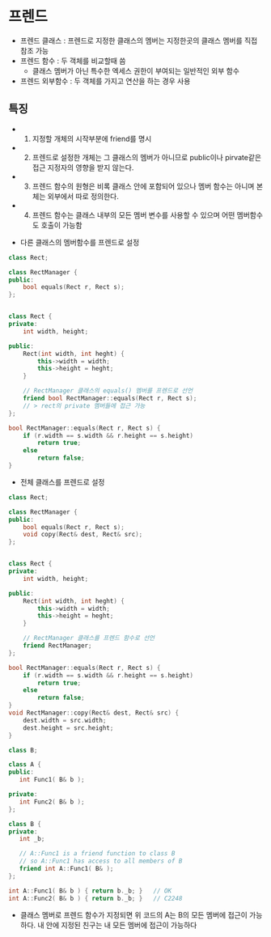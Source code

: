 # 프렌드
- 프렌드 클래스 : 프렌드로 지정한 클래스의 멤버는 지정한곳의 클래스 멤버를 직접참조 가능
- 프렌드 함수 : 두 객체를 비교할때 씀
	- 클래스 멤버가 아닌 특수한 엑세스 권한이 부여되는 일반적인 외부 함수
- 프렌드 외부함수 : 두 객체를 가지고 연산을 하는 경우 사용


## 특징
- 1. 지정할 개체의 시작부분에 friend를 명시
- 2. 프렌드로 설정한 개체는 그 클래스의 멤버가 아니므로 public이나 pirvate같은 접근 지정자의 영향을 받지 않는다.
- 3. 프렌드 함수의 원형은 비록 클래스 안에 포함되어 있으나 멤버 함수는 아니며 본체는 외부에서 따로 정의한다.
- 4. 프렌드 함수는 클래스 내부의 모든 멤버 변수를 사용할 수 있으며 어떤 멤버함수도 호출이 가능함

- 다른 클래스의 멤버함수를 프렌드로 설정
```cpp
class Rect;

class RectManager {
public:
	bool equals(Rect r, Rect s);
};


class Rect {
private:
	int width, height;

public:
	Rect(int width, int heght) {
		this->width = width;
		this->height = heght;
	}

	// RectManager 클래스의 equals() 멤버를 프렌드로 선언
	friend bool RectManager::equals(Rect r, Rect s);
    // > rect의 private 멤버들에 접근 가능
};

bool RectManager::equals(Rect r, Rect s) {
	if (r.width == s.width && r.height == s.height)
		return true;
	else
		return false;
}
```

- 전체 클래스를 프렌드로 설정
```cpp
class Rect;

class RectManager {
public:
	bool equals(Rect r, Rect s);
	void copy(Rect& dest, Rect& src);
};


class Rect {
private:
	int width, height;

public:
	Rect(int width, int heght) {
		this->width = width;
		this->height = heght;
	}

	// RectManager 클래스를 프렌드 함수로 선언
	friend RectManager;
};

bool RectManager::equals(Rect r, Rect s) {
	if (r.width == s.width && r.height == s.height)
		return true;
	else
		return false;
}
void RectManager::copy(Rect& dest, Rect& src) {
	dest.width = src.width;
	dest.height = src.height;
}
```

```cpp
class B;

class A {
public:
   int Func1( B& b );

private:
   int Func2( B& b );
};

class B {
private:
   int _b;

   // A::Func1 is a friend function to class B
   // so A::Func1 has access to all members of B
   friend int A::Func1( B& );
};

int A::Func1( B& b ) { return b._b; }   // OK
int A::Func2( B& b ) { return b._b; }   // C2248
```
- 클래스 멤버로 프렌드 함수가 지정되면 위 코드의 A는 B의 모든 멤버에 접근이 가능하다. 내 안에 지정된 친구는 내 모든 멤버에 접근이 가능하다